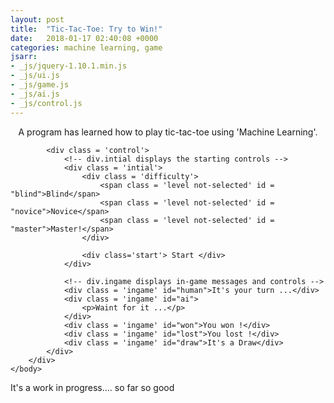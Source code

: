 ```yaml
---
layout: post
title:  "Tic-Tac-Toe: Try to Win!"
date:   2018-01-17 02:40:08 +0000
categories: machine learning, game
jsarr:
- _js/jquery-1.10.1.min.js
- _js/ui.js
- _js/game.js
- _js/ai.js
- _js/control.js
---
```


<html>
    <body>
    <p style="text-align: center">A program has learned how to play tic-tac-toe using 'Machine Learning'.</p>
        <div class = 'main-container'>
            <div class = 'board'>
                <!-- data-indx following cell divs represents cell index in 1D array representation -->
                <div class='cell' data-indx = "0" ></div>
                <div class='cell' data-indx = "1" ></div>
                <div class='cell' data-indx = "2" ></div>
                <div class='cell' data-indx = "3" ></div>
                <div class='cell' data-indx = "4" ></div>
                <div class='cell' data-indx = "5" ></div>
                <div class='cell' data-indx = "6" ></div>
                <div class='cell' data-indx = "7" ></div>
                <div class='cell' data-indx = "8" ></div>
            </div>

            <div class = 'control'>
                <!-- div.intial displays the starting controls -->
                <div class = 'intial'>
                    <div class = 'difficulty'>
                        <span class = 'level not-selected' id = "blind">Blind</span>
                        <span class = 'level not-selected' id = "novice">Novice</span>
                        <span class = 'level not-selected' id = "master">Master!</span>
                    </div>

                    <div class='start'> Start </div>
                </div>

                <!-- div.ingame displays in-game messages and controls -->
                <div class = 'ingame' id="human">It's your turn ...</div>
                <div class = 'ingame' id="ai">
                    <p>Waint for it ...</p>
                </div>
                <div class = 'ingame' id="won">You won !</div>
                <div class = 'ingame' id="lost">You lost !</div>
                <div class = 'ingame' id="draw">It's a Draw</div>
            </div>
        </div>
    </body>
</html>

It's a work in progress.... so far so good
